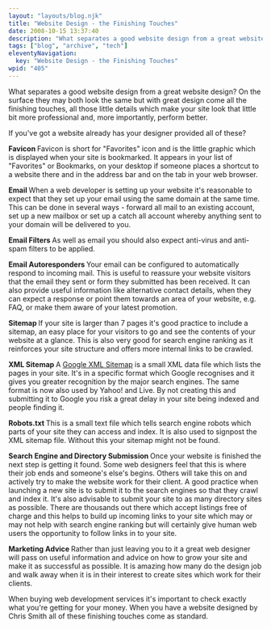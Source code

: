 ```yaml
---
layout: "layouts/blog.njk"
title: "Website Design - the Finishing Touches"
date: 2008-10-15 13:37:40
description: "What separates a good website design from a great website design?"
tags: ["blog", "archive", "tech"]
eleventyNavigation:
  key: "Website Design - the Finishing Touches"
wpid: "405"
---
```


What separates a good website design from a great website design? On the surface they may both look the same but with great design come all the finishing touches, all those little details which make your site look that little bit more professional and, more importantly, perform better.

If you've got a website already has your designer provided all of these?

<strong>Favicon
</strong>Favicon is short for "Favorites" icon and is the little graphic which is displayed when your site is bookmarked. It appears in your list of "Favorites" or Bookmarks, on your desktop if someone places a shortcut to a website there and in the address bar and on the tab in your web browser.

<strong>Email
</strong>When a web developer is setting up your website it's reasonable to expect that they set up your email using the same domain at the same time. This can be done in several ways - forward all mail to an existing account, set up a new mailbox or set up a catch all account whereby anything sent to your domain will be delivered to you.

<strong>Email Filters
</strong>As well as email you should also expect anti-virus and anti-spam filters to be applied.

<strong>Email Autoresponders
</strong>Your email can be configured to automatically respond to incoming mail. This is useful to reassure your website visitors that the email they sent or form they submitted has been received. It can also provide useful information like alternative contact details, when they can expect a response or point them towards an area of your website, e.g. FAQ, or make them aware of your latest promotion.

<strong>Sitemap
</strong>If your site is larger than 7 pages it's good practice to include a sitemap, an easy place for your visitors to go and see the contents of your website at a glance. This is also very good for search engine ranking as it reinforces your site structure and offers more internal links to be crawled.

<strong>XML Sitemap
</strong>A <a href="https://www.google.com/webmasters/tools/docs/en/protocol.html" target="_blank">Google XML Sitemap</a> is a small XML data file which lists the pages in your site. It's in a specific format which Google recognises and it gives you greater recognition by the major search engines. The same format is now also used by Yahoo! and Live. By not creating this and submitting it to Google you risk a great delay in your site being indexed and people finding it.

<strong>Robots.txt
</strong>This is a small text file which tells search engine robots which parts of your site they can access and index. It is also used to signpost the XML sitemap file. Without this your sitemap might not be found.

<strong>Search Engine and Directory Submission
</strong>Once your website is finished the next step is getting it found. Some web designers feel that this is where their job ends and someone's else's begins. Others will take this on and actively try to make the website work for their client. A good practice when launching a new site is to submit it to the search engines so that they crawl and index it. It's also advisable to submit your site to as many directory sites as possible. There are thousands out there which accept listings free of charge and this helps to build up incoming links to your site which may or may not help with search engine ranking but will certainly give human web users the opportunity to follow links in to your site.

<strong>Marketing Advice
</strong>Rather than just leaving you to it a great web designer will pass on useful information and advice on how to grow your site and make it as successful as possible. It is amazing how many do the design job and walk away when it is in their interest to create sites which work for their clients.

When buying web development services it's important to check exactly what you're getting for your money. When you have a website designed by Chris Smith all of these finishing touches come as standard.
